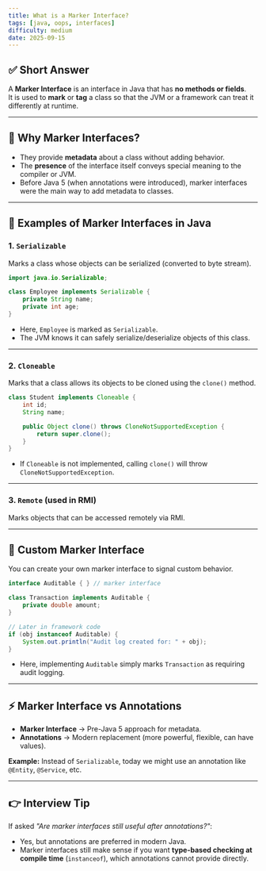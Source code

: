 ```yaml
---
title: What is a Marker Interface?
tags: [java, oops, interfaces]
difficulty: medium
date: 2025-09-15
---
```


## ✅ Short Answer
A **Marker Interface** is an interface in Java that has **no methods or fields**.  
It is used to **mark** or **tag** a class so that the JVM or a framework can treat it differently at runtime.

---

## 📖 Why Marker Interfaces?
- They provide **metadata** about a class without adding behavior.  
- The **presence** of the interface itself conveys special meaning to the compiler or JVM.  
- Before Java 5 (when annotations were introduced), marker interfaces were the main way to add metadata to classes.  

---

## 📖 Examples of Marker Interfaces in Java
### 1. `Serializable`
Marks a class whose objects can be serialized (converted to byte stream).
```java
import java.io.Serializable;

class Employee implements Serializable {
    private String name;
    private int age;
}
```
- Here, `Employee` is marked as `Serializable`.  
- The JVM knows it can safely serialize/deserialize objects of this class.  

---

### 2. `Cloneable`
Marks that a class allows its objects to be cloned using the `clone()` method.
```java
class Student implements Cloneable {
    int id;
    String name;

    public Object clone() throws CloneNotSupportedException {
        return super.clone();
    }
}
```
- If `Cloneable` is not implemented, calling `clone()` will throw `CloneNotSupportedException`.

---

### 3. `Remote` (used in RMI)
Marks objects that can be accessed remotely via RMI.  

---

## 📖 Custom Marker Interface
You can create your own marker interface to signal custom behavior.
```java
interface Auditable { } // marker interface

class Transaction implements Auditable {
    private double amount;
}

// Later in framework code
if (obj instanceof Auditable) {
    System.out.println("Audit log created for: " + obj);
}
```
- Here, implementing `Auditable` simply marks `Transaction` as requiring audit logging.  

---

## ⚡ Marker Interface vs Annotations
- **Marker Interface** → Pre-Java 5 approach for metadata.  
- **Annotations** → Modern replacement (more powerful, flexible, can have values).  

**Example:** Instead of `Serializable`, today we might use an annotation like `@Entity`, `@Service`, etc.  

---

## 👉 Interview Tip
If asked *"Are marker interfaces still useful after annotations?"*:  
- Yes, but annotations are preferred in modern Java.  
- Marker interfaces still make sense if you want **type-based checking at compile time** (`instanceof`), which annotations cannot provide directly.

